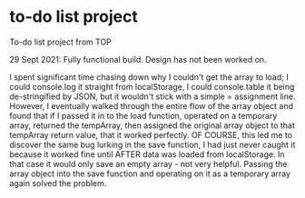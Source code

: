 # to-do list project

To-do list project from TOP

29 Sept 2021:
Fully functional build. Design has not been worked on.

I spent significant time chasing down why I couldn't get the array to load; I could console.log it straight from localStorage, I could console.table it being de-stringified by JSON, but it wouldn't stick with a simple = assignment line. However, I eventually walked through the entire flow of the array object and found that if I passed it in to the load function, operated on a temporary array, returned the tempArray, then assigned the original array object to that tempArray return value, that it worked perfectly. 
OF COURSE, this led me to discover the same bug lurking in the save function, I had just never caught it because it worked fine until AFTER data was loaded from localStorage. In that case it would only save an empty array - not very helpful. Passing the array object into the save function and operating on it as a temporary array again solved the problem.
